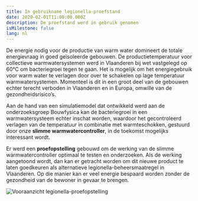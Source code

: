 ```yaml
---
title: In gebruikname legionella-proefstand
date: 2020-02-01T11:00:00.000Z
description: De proefstand werd in gebruik genomen
isMilestone: false
lang: nl
---
```

De energie nodig voor de productie van warm water domineert de totale energievraag in goed geïsoleerde gebouwen. De productietemperatuur voor collectieve warmwatersystemen werd in Vlaanderen bij wet vastgelegd op 60°C om bacteriegroei tegen te gaan. Het is mogelijk om het energiegebruik voor warm water te verlagen door over te schakelen op lage temperatuur warmwatersystemen. Momenteel is dit in een groot deel van de gebouwen echter terecht verboden in Vlaanderen en in Europa, omwille van de gezondheidsrisico’s.

Aan de hand van een simulatiemodel dat ontwikkeld werd aan de onderzoeksgroep Bouwfysica kan de bacteriegroei in een warmwatersysteem echter inschat worden, waardoor het gecontroleerd verlagen van de temperatuur in combinatie met warmteschokken, gestuurd door onze **slimme warmwatercontroller**, in de toekomst mogelijks interessant wordt.

Er werd een **proefopstelling** gebouwd om de werking van de slimme warmwatercontroller optimaal te testen en onderzoeken. Als de werking aangetoond wordt, dan kan er getracht worden om dit nieuwe product te laten goedkeuren als alternatieve legionella-beheersmaatregel in Vlaanderen. Op die manier kan er veel energie bespaard worden zonder de gezondheid van de bewoner in gevaar te brengen.

![](/uploads/proefopstelling.jpg "Vooraanzicht legionella-proefopstelling")